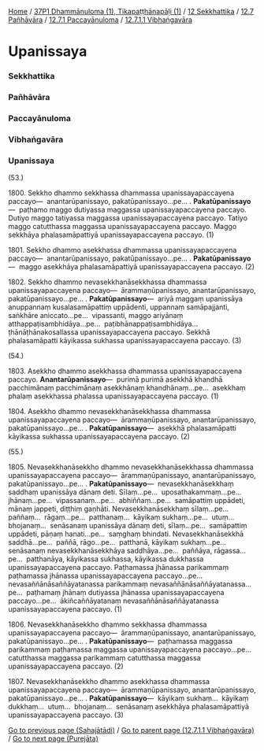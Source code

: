 
[Home](/) / [37P1 Dhammānuloma (1), Tikapaṭṭhānapāḷi (1)](../../../../../37P1.md) / [12 Sekkhattika](../../../../12.md) / [12.7 Pañhāvāra](../../../12.7.md) / [12.7.1 Paccayānuloma](../../12.7.1.md) / [12.7.1.1 Vibhaṅgavāra](../12.7.1.1.md)

# Upanissaya

### Sekkhattika

### Pañhāvāra

### Paccayānuloma

### Vibhaṅgavāra

### Upanissaya

(53.)

1800\. Sekkho dhammo sekkhassa dhammassa upanissayapaccayena paccayo—  anantarūpanissayo, pakatūpanissayo…pe… . **Pakatūpanissayo**—  paṭhamo maggo dutiyassa maggassa upanissayapaccayena paccayo. Dutiyo maggo tatiyassa maggassa upanissayapaccayena paccayo. Tatiyo maggo catutthassa maggassa upanissayapaccayena paccayo. Maggo sekkhāya phalasamāpattiyā upanissayapaccayena paccayo. (1)

1801\. Sekkho dhammo asekkhassa dhammassa upanissayapaccayena paccayo—  anantarūpanissayo, pakatūpanissayo…pe… . **Pakatūpanissayo**—  maggo asekkhāya phalasamāpattiyā upanissayapaccayena paccayo. (2)

1802\. Sekkho dhammo nevasekkhanāsekkhassa dhammassa upanissayapaccayena paccayo—  ārammaṇūpanissayo, anantarūpanissayo, pakatūpanissayo…pe… . **Pakatūpanissayo**—  ariyā maggaṃ upanissāya anuppannaṃ kusalasamāpattiṃ uppādenti, uppannaṃ samāpajjanti, saṅkhāre aniccato…pe…  vipassanti, maggo ariyānaṃ atthappaṭisambhidāya…pe…  paṭibhānappaṭisambhidāya…  ṭhānāṭhānakosallassa upanissayapaccayena paccayo. Sekkhā phalasamāpatti kāyikassa sukhassa upanissayapaccayena paccayo. (3)

(54.)

1803\. Asekkho dhammo asekkhassa dhammassa upanissayapaccayena paccayo. **Anantarūpanissayo**—  purimā purimā asekkhā khandhā pacchimānaṃ pacchimānaṃ asekkhānaṃ khandhānaṃ…pe…  asekkhaṃ phalaṃ asekkhassa phalassa upanissayapaccayena paccayo. (1)

1804\. Asekkho dhammo nevasekkhanāsekkhassa dhammassa upanissayapaccayena paccayo—  ārammaṇūpanissayo, anantarūpanissayo, pakatūpanissayo…pe… . **Pakatūpanissayo**—  asekkhā phalasamāpatti kāyikassa sukhassa upanissayapaccayena paccayo. (2)

(55.)

1805\. Nevasekkhanāsekkho dhammo nevasekkhanāsekkhassa dhammassa upanissayapaccayena paccayo—  ārammaṇūpanissayo, anantarūpanissayo, pakatūpanissayo…pe… . **Pakatūpanissayo**—  nevasekkhanāsekkhaṃ saddhaṃ upanissāya dānaṃ deti. Sīlaṃ…pe…  uposathakammaṃ…pe…  jhānaṃ…pe…  vipassanaṃ…pe…  abhiññaṃ…pe…  samāpattiṃ uppādeti, mānaṃ jappeti, diṭṭhiṃ gaṇhāti. Nevasekkhanāsekkhaṃ sīlaṃ…pe…  paññaṃ…  rāgaṃ…pe…  patthanaṃ…  kāyikaṃ sukhaṃ…pe…  utuṃ…  bhojanaṃ…  senāsanaṃ upanissāya dānaṃ deti, sīlaṃ…pe…  samāpattiṃ uppādeti, pāṇaṃ hanati…pe…  saṃghaṃ bhindati. Nevasekkhanāsekkhā saddhā…pe…  paññā, rāgo…pe…  patthanā, kāyikaṃ sukhaṃ…pe…  senāsanaṃ nevasekkhanāsekkhāya saddhāya…pe…  paññāya, rāgassa…pe…  patthanāya, kāyikassa sukhassa, kāyikassa dukkhassa upanissayapaccayena paccayo. Paṭhamassa jhānassa parikammaṃ paṭhamassa jhānassa upanissayapaccayena paccayo…pe…  nevasaññānāsaññāyatanassa parikammaṃ nevasaññānāsaññāyatanassa…pe…  paṭhamaṃ jhānaṃ dutiyassa jhānassa upanissayapaccayena paccayo…pe…  ākiñcaññāyatanaṃ nevasaññānāsaññāyatanassa upanissayapaccayena paccayo. (1)

1806\. Nevasekkhanāsekkho dhammo sekkhassa dhammassa upanissayapaccayena paccayo—  ārammaṇūpanissayo, anantarūpanissayo, pakatūpanissayo…pe… . **Pakatūpanissayo**—  paṭhamassa maggassa parikammaṃ paṭhamassa maggassa upanissayapaccayena paccayo…pe…  catutthassa maggassa parikammaṃ catutthassa maggassa upanissayapaccayena paccayo. (2)

1807\. Nevasekkhanāsekkho dhammo asekkhassa dhammassa upanissayapaccayena paccayo—  ārammaṇūpanissayo, anantarūpanissayo, pakatūpanissayo…pe… . **Pakatūpanissayo**—  kāyikaṃ sukhaṃ…  kāyikaṃ dukkhaṃ…  utuṃ…  bhojanaṃ…  senāsanaṃ asekkhāya phalasamāpattiyā upanissayapaccayena paccayo. (3)

[Go to previous page (Sahajātādi)](Sahajatadi.md) / [Go to parent page (12.7.1.1 Vibhaṅgavāra)](../12.7.1.1.md) / [Go to next page (Purejāta)](Purejata.md)



